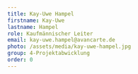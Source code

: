 ```yaml
---
title: Kay-Uwe Hampel
firstname: Kay-Uwe
lastname: Hampel
role: Kaufmännischer Leiter
email: kay-uwe.hampel@avancarte.de
photo: /assets/media/kay-uwe-hampel.jpg
group: 4-Projektabwicklung
order: 0
---
```

